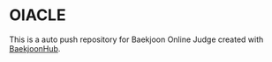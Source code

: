 # OlACLE
This is a auto push repository for Baekjoon Online Judge created with [BaekjoonHub](https://github.com/BaekjoonHub/BaekjoonHub).
